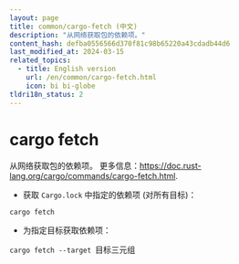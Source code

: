 ```yaml
---
layout: page
title: common/cargo-fetch (中文)
description: "从网络获取包的依赖项。"
content_hash: defba0556566d370f81c98b65220a43cdadb44d6
last_modified_at: 2024-03-15
related_topics:
  - title: English version
    url: /en/common/cargo-fetch.html
    icon: bi bi-globe
tldri18n_status: 2
---
```

# cargo fetch

从网络获取包的依赖项。
更多信息：<https://doc.rust-lang.org/cargo/commands/cargo-fetch.html>.

- 获取 `Cargo.lock` 中指定的依赖项 (对所有目标)：

`cargo fetch`

- 为指定目标获取依赖项：

`cargo fetch --target `<span class="tldr-var badge badge-pill bg-dark-lm bg-white-dm text-white-lm text-dark-dm font-weight-bold">目标三元组</span>
